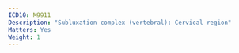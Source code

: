 ```yaml
---
ICD10: M9911
Description: "Subluxation complex (vertebral): Cervical region"
Matters: Yes
Weight: 1
---
```

